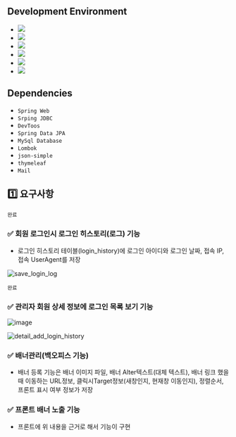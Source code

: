 
## Development Environment

- <img src="https://img.shields.io/badge/Windows-blue?style=flat&logo=windows&logoColor=white"/> 
- <img src="https://img.shields.io/badge/intellij-red?style=flat&logo=intellijidea&logoColor=white"/> 
- <img src="https://img.shields.io/badge/JDK_1.8-red?style=flat&logo=&logoColor=white"/>
- <img src="https://img.shields.io/badge/MySQL-blue?style=flat&logo=mysql&logoColor=white"/>
- <img src="https://img.shields.io/badge/Maven-pink?style=flat&logo=gradle&logoColor=white"/>
- <img src="https://img.shields.io/badge/Github-grey?style=flat&logo=github&logoColor=white"/>

## Dependencies
- ````Spring Web````
- ````Srping JDBC````
- ````DevToos````
- ````Spring Data JPA````
- ````MySql Database````
- ````Lombok````
- ````json-simple````
- ````thymeleaf````
- ````Mail````


## 1️⃣ 요구사항

```완료```
### ✅ 회원 로그인시 로그인 히스토리(로그) 기능 

- 로그인 히스토리 테이블(login_history)에 로그인 아이디와 로그인 날짜, 접속 IP, 접속 UserAgent를 저장

![save_login_log](https://github.com/jinyngg/fastlms3-project/assets/96164211/5113f2c2-2fdb-4c03-a362-b9a204b8224d)

```완료```
### ✅ 관리자 회원 상세 정보에 로그인 목록 보기 기능

![image](https://github.com/jinyngg/fastlms3-project/assets/96164211/869a0ef0-bcd9-40e4-ab7c-66639043403f)

![detail_add_login_history](https://github.com/jinyngg/fastlms3-project/assets/96164211/f7b4d07a-a999-40a9-8c00-ac5ccb3a2545)

### ✅ 배너관리(백오피스 기능)
- 배너 등록 기능은 배너 이미지 파일, 배너 Alter텍스트(대체 텍스트), 배너 링크 했을때 이동하는 URL정보, 클릭시Target정보(새창인지, 현재창 이동인지), 정렬순서, 프론트 표시 여부 정보가 저장

### ✅ 프론트 배너 노출 기능
- 프론트에 위 내용을 근거로 해서 기능이 구현
